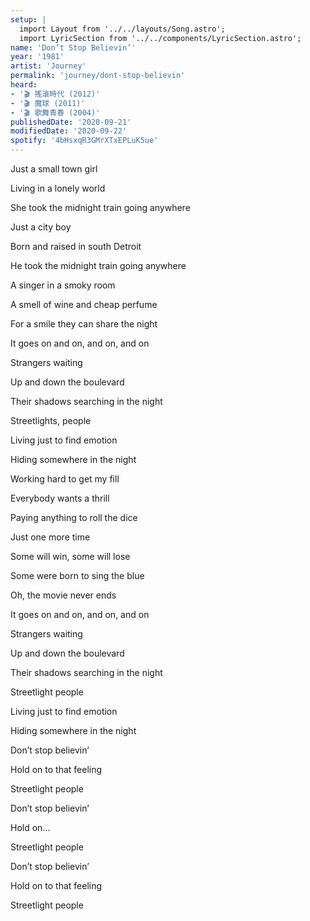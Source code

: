 ```yaml
---
setup: |
  import Layout from '../../layouts/Song.astro';
  import LyricSection from '../../components/LyricSection.astro';
name: 'Don’t Stop Believin’'
year: '1981'
artist: 'Journey'
permalink: 'journey/dont-stop-believin'
heard:
- '🎬 搖滾時代 (2012)'
- '🎬 魔球 (2011)'
- '🎬 歌舞青春 (2004)'
publishedDate: '2020-09-21'
modifiedDate: '2020-09-22'
spotify: '4bHsxqR3GMrXTxEPLuK5ue'
---
```


<LyricSection>

Just a small town girl

Living in a lonely world

She took the midnight train going anywhere

</LyricSection>

<LyricSection>

Just a city boy

Born and raised in south Detroit

He took the midnight train going anywhere

</LyricSection>

<LyricSection>

A singer in a smoky room

A smell of wine and cheap perfume

For a smile they can share the night

It goes on and on, and on, and on

</LyricSection>

<LyricSection>

Strangers waiting

Up and down the boulevard

Their shadows searching in the night

</LyricSection>

<LyricSection>

Streetlights, people

Living just to find emotion

Hiding somewhere in the night

</LyricSection>

<LyricSection>

Working hard to get my fill

Everybody wants a thrill

Paying anything to roll the dice

Just one more time

</LyricSection>

<LyricSection>

Some will win, some will lose

Some were born to sing the blue

Oh, the movie never ends

It goes on and on, and on, and on

</LyricSection>

<LyricSection>

Strangers waiting

Up and down the boulevard

Their shadows searching in the night

Streetlight people

Living just to find emotion

Hiding somewhere in the night

</LyricSection>

<LyricSection>

Don&rsquo;t stop believin&rsquo;

Hold on to that feeling

Streetlight people

Don&rsquo;t stop believin&rsquo;

Hold on...

Streetlight people

Don&rsquo;t stop believin&rsquo;

Hold on to that feeling

Streetlight people

</LyricSection>
